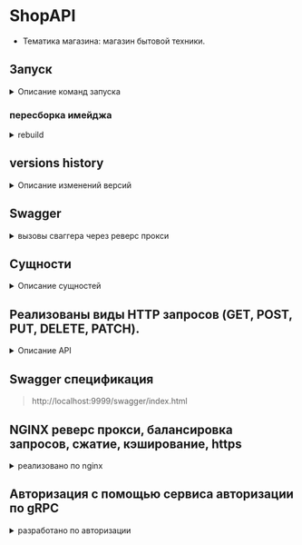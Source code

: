 # ShopAPI

* Тематика магазина: магазин бытовой техники.

## Запуск

<details>
  <summary>Описание команд запуска</summary>

* `sudo nano /etc/hosts`
* add `127.0.0.1   s21backend` добавляем локальный DNS
* `sudo openssl req -x509 -nodes -days 7 -newkey rsa:2048 \
  -keyout ./src/main/resources/cert/s21backend.key \
  -out ./src/main/resources/cert/s21backend.crt` создаем самоподписный сертификат
* Common Name указать `s21backend`
* `mvn clean install -DskipTests -X` установка в локальный репозиторий
* `mvn jib:dockerBuild` создание образа докер с помощью jib
* `docker compose up` запуск контейнеров
* `docker compose dowm` остановка контейнеров

</details>

### пересборка имейджа

<details>
  <summary>rebuild</summary>

* `docker compose down`
* `mvn clean install`
* `docker rmi backend`
* `mvn jib:dockerBuild`

</details>

## versions history

<details>
  <summary>Описание изменений версий</summary>

* v0.1.0 реализован основной функционал + апи + сваггер, postgress в докере
* v1.0.0 приложение перенесено в контейнер, сборка image через JIB
* v1.1.0 Добавлен NGINX. Реализован реверс прокси (прямой доступ к порту контейнера и бд оставлен для отладки).
  Маршрутизация /api -> на /api/v1
* v1.2.0 По пути /api/v1 отдается swagger.
* v1.3.0 раздача статики на /.
* v1.4.0 настроен pgAdmin на /admin.
* v1.5.0 статус nginx на /status.
* v1.6.0 Добавлено 2 инстанса бэкенда с правами доступа в базу данных только на чтение и настроена
  балансировка GET запросов к /api/v1 в NGINX на 3 бэкенда в соотношении 2:1:1, где первый — основной
  бэкенд-сервер.
* v1.7.0 Настроено кеширование GET запросов, кроме /api.
* v1.8.0 Настроено gzip-сжатие в Nginx. Сжатие не распространяется на медиа-типы (jpeg, png и т. д.).
* v1.9.0 Настроен ssl протокол (нужно сгенерить сертификат)

> В связи с тем что добавлен `auth-service` добавлен как модуль в общий репозиторий,
> дальнейшее версионирование тегов будет привязано к сервису
> например auth-v1.0.0

* auth-v1.0.0 Реализован сервис аутентификации пользователей по протоколу gRPC
    - регистрация пользователя(возвращает токен), проверка пользователя, изменение и восстановление пароля
    - сервис хранит данные в своем хранилище PSQL (пароли в захэшированном виде с солью)
* auth-v1.1.0 Добавлен метод валидации токена, небольшие фиксы
* shop-v2.0.0
    - Добавлены методы регистрации (/register), авторизации(/auth), восстановления пароля(/reset)
    - Авторизация ручек всех API на основе верификации в сервисе аутентификации.

</details>

## Swagger

<details>
  <summary>вызовы сваггера через реверс прокси</summary>

* http://localhost/api/v1
* http://localhost/docs
* http://localhost/docs/swagger-config

</details>

## Сущности

<details>
  <summary>Описание сущностей</summary>

```
// Клиент
client
{
    id
    client_name
    client_surname
    birthday
    gender
    registration_date
    address_id
}
```

```
// Товар
product
{
    id
    name
    category
    price
    available_stock // число закупленных экземпляров товара
    last_update_date // число последней закупки
    supplier_id
    image_id: UUID
}
```

```
// Поставщики
supplier
{
    id
    name
    address_id
    phone_number
}
```

```
// Изображения товаров
images
{
    id : UUID
    image: bytea
}
```

```
// Адреса

address 
{
    id
    country
    city
    street
}
```

</details>

## Реализованы виды HTTP запросов (GET, POST, PUT, DELETE, PATCH).

<details>
  <summary>Описание API</summary>

Реализованы HTTP запросы (GET, POST, PUT, DELETE, PATCH).

- Для клиентов:

    1) Добавление клиента (на вход подается json, соответствующей структуре, описанной сверху).

    2) Удаление клиента (по его идентификатору)

    3) Получение клиентов по имени и фамилии (параметры - имя и фамилия)

    4) Получение всех клиентов (В данном запросе необходимо предусмотреть опциональные параметры пагинации в строке
       запроса: limit и offset). В случае отсутствия эти параметров возвращать весь список.

    5) Изменение адреса клиента (параметры: Id и новый адрес в виде json в соответствии с выше описанным форматом)

- Для товаров:

    1) Добавление товара (на вход подается json, соответствующей структуре, описанной сверху).

    2) Уменьшение количества товара (на вход запросу подается id товара и на сколько уменьшить)

    3) Получение товара по id

    4) Получение всех доступных товаров

    5) Удаление товара по id

- Для поставщиков:

    1) Добавление поставщика (на вход подается json, соответствующей структуре, описанной сверху).

    2) Изменение адреса поставщика (параметры: Id и новый адрес в виде json в соответствии с выше описанным форматом)

    3) Удаление поставщика по id

    4) Получение всех поставщиков

    5) Получение поставщика по id

- Для изображений:

    1) добавление изображения (на вход подается byte array изображения и id товара).

    2) Изменение изображения (на вход подается id изображения и новая строка для замены)

    3) Удаление изображения по id изображения

    4) Получение изображения конкретного товара (по id товара)

    5) Получение изображения по id изображения

</details>

## Swagger спецификация

> http://localhost:9999/swagger/index.html

## NGINX реверс прокси, балансировка запросов, сжатие, кэширование, https

<details>
<summary>реализовано по nginx</summary>

- [x] Настроить обратное проксирование на порт своего приложения.


- [x] Настроить Nginx для работы web-приложения в части маршрутизации:
    - [x] Настроить маршрутизацию /api -> на /api/v1.
    - [x] По пути /api/v1 выдавать swagger.
    - [x] Настроить раздачу статики по пути /. В корне раздачи статики поместить 2 файла: index.html и image.png.
    - [x] Настроить /admin на pgAdmin — GUI СУБД POSTGRES.
    - [x] Настроить /status на отдачу страницы статуса сервера Nginx (nginx status).


- [x] Настроить Nginx в части балансировки:

    - [x] Запустить еще 2 инстанса бэкенда на других портах с правами доступа в базу данных только на чтение и настроить
      балансировку GET запросов к /api/v1 (/api/v2) в NGINX на 3 бэкенда в соотношении 2:1:1, где первый — основной
      бэкенд-сервер.


- [x] Настроить кеширование (для всех GET-запросов, кроме /api).


- [x] Настроить gzip-сжатие в Nginx. Сжатие не должно распространяться на медиа-типы (jpeg, png и т. д.).

- [x] Настроить HTTPS на локальном устройстве.

    - [x] Создать доменное имя в локальном DNS-сервере. У каждого компьютера есть локальное DNS-хранилище, в котором
      можно прописать собственное название сайта и по какому адресу этот адрес резолвится.

    - [x] Создать самоподписанный сертификат с использованием openssl для созданного доменного имени и привязать его в
      Nginx-конфиге.

    - [x] Настроить reverse proxy на запущенное приложение.

</details>

## Авторизация с помощью сервиса авторизации по gRPC

<details>
<summary>разработано по авторизации</summary>

- [x] Если в блоке 2 не был использован паттерн Dependency injection,
  то в этом блоке он обязательно должен быть.
  Реализуйте прокидывание реализаций, используя интерфейсы через IOC-контейнер.

- [x] Необходимо реализовать сервис авторизации (отдельное приложение),
  используя который можно будет аутентифицировать и авторизовать пользователей для магазина бытовой техники.
    - [x] Сервис авторизации должен иметь своё хранилище (PostgreSQL).
      Для этого создаёте новую базу данных и прокидываете строку подключения внутрь своего сервиса (Не новая таблица, а
      новая база!).
    - [x] Сервис авторизации должен предоставлять взаимодействие только лишь посредством протокола gRPC.
      Настройте его в качестве gRPC сервера, опишите .proto файл, с описанием предоставляемых методов.
    - [x] Сервис авторизации должен предоставлять следующие методы:
        - [x] Создание пользователя по входным данным (почта, имя, фамилия, номер телефона, пароль), возвращает
          подписанный токен.
            - [x] Необходимо соблюсти один из важнейших принципов компьютерной безопасности: система не должна хранить
              пароли своих пользователей в открытом виде.
              Пароли в базе необходимо хранить в захэшированном виде с солью (произвольной сконкатенированной до
              хэширования строкой).
              Также нельзя брать устаревшие и имеющие уязвимости алгоритмы хэширования md5 и sha1.
              Таким образом, даже если ваша база данных попадет в руки злоумышленников, они не узнают реальные пароли,
              которыми пользуются ваши клиенты.
        - [x] Проверка пары логин-пароль (аутентифицировать пользователя), возвращает токен.
        - [x] Изменение пароля пользователя
        - [x] Метод восстановления пароля: Отправки пароля на почту пользователя
          Саму отправку на почту реализовывать не нужно.
          Вместо этого, реализовать заглушку отправки на почту в виде вывода пароля в консоль сервиса авторизации.


- [x] Добавить метод регистрации (/register), авторизации(/auth), восстановления пароля(/reset) для магазина бытовой
  техники.
  Данные методы не подвергаются аутентификации, а всего лишь ходят в сервис авторизации для проверки или создания
  данных.


- [x] Реализовать авторизацию ручек всех API на основе верификации в сервисе аутентификации.
  Для аутентификации пользователя необходимо ходить в сервис авторизации и подтверждать валидность токена.
  Если токен валиден, то метод доступен, если нет - возвращать 401.
    - [x] Авторизацию в методах контроллера необходимо сделать на основе самописного атрибута авторизации, логика
      обработки которого лежит в middleware приложения.
      Т.е. прежде чем пустить запрос в обработчик, необходимо аутенцифицировать пользователя.
    - [x] JWT токен необходимо передавать в Authorization header.

</details>